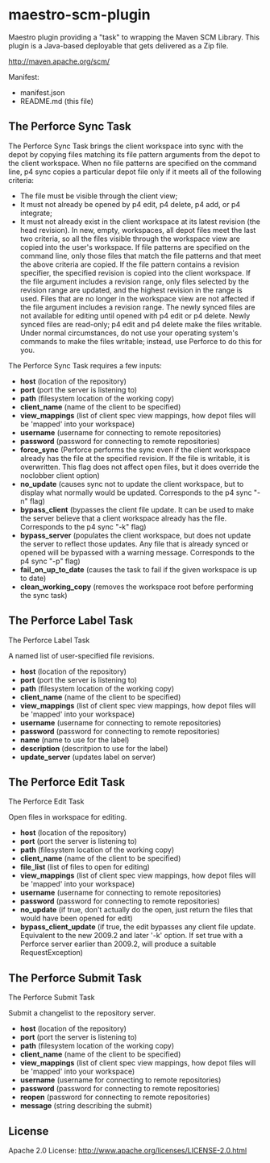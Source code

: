 # maestro-scm-plugin
Maestro plugin providing a "task" to wrapping the Maven SCM Library. This
plugin is a Java-based deployable that gets delivered as a Zip file.

<http://maven.apache.org/scm/>

Manifest:

* manifest.json
* README.md (this file)

## The Perforce Sync Task
The Perforce Sync Task
brings the client workspace into sync with the depot by copying files matching its file pattern arguments from the depot to the client workspace. When no file patterns are specified on the command line, p4 sync copies a particular depot file only if it meets all of the following criteria:
* The file must be visible through the client view;
* It must not already be opened by p4 edit, p4 delete, p4 add, or p4 integrate;
* It must not already exist in the client workspace at its latest revision (the head revision).
		In new, empty, workspaces, all depot files meet the last two criteria, so all the files visible through the workspace view are copied into the user's workspace.
		If file patterns are specified on the command line, only those files that match the file patterns and that meet the above criteria are copied.
		If the file pattern contains a revision specifier, the specified revision is copied into the client workspace.
		If the file argument includes a revision range, only files selected by the revision range are updated, and the highest revision in the range is used. Files that are no longer in the workspace view are not affected if the file argument includes a revision range.
		The newly synced files are not available for editing until opened with p4 edit or p4 delete. Newly synced files are read-only; p4 edit and p4 delete make the files writable. Under normal circumstances, do not use your operating system's commands to make the files writable; instead, use Perforce to do this for you.

The Perforce Sync Task requires a few inputs:

* **host** (location of the repository)
* **port** (port the server is listening to)
* **path** (filesystem location of the working copy)
* **client_name** (name of the client to be specified)
* **view_mappings** (list of client spec view mappings, how depot files will be 'mapped' into your workspace)
* **username** (username for connecting to remote repositories)
* **password** (password for connecting to remote repositories)
* **force_sync** (Perforce performs the sync even if the client workspace already has the file at the specified revision. If the file is writable, it is overwritten.
					This flag does not affect open files, but it does override the noclobber client option)
* **no_update** (causes sync not to update the client workspace, but to display what normally would be updated. Corresponds to the p4 sync "-n" flag)
* **bypass_client** (bypasses the client file update. It can be used to make the server believe that a client workspace already has the file. Corresponds to the p4 sync "-k" flag)
* **bypass_server** (populates the client workspace, but does not update the server to reflect those updates. Any file that is already synced or opened will be bypassed with a warning message. Corresponds to the p4 sync "-p" flag)
* **fail_on_up_to_date** (causes the task to fail if the given workspace is up to date)
* **clean_working_copy** (removes the workspace root before performing the sync task)


## The Perforce Label Task
The Perforce Label Task

A named list of user-specified file revisions.

* **host** (location of the repository)
* **port** (port the server is listening to)
* **path** (filesystem location of the working copy)
* **client_name** (name of the client to be specified)
* **view_mappings** (list of client spec view mappings, how depot files will be 'mapped' into your workspace)
* **username** (username for connecting to remote repositories)
* **password** (password for connecting to remote repositories)
* **name** (name to use for the label)
* **description** (descritpion to use for the label)
* **update_server** (updates label on server)


## The Perforce Edit Task
The Perforce Edit Task

Open files in workspace for editing.

* **host** (location of the repository)
* **port** (port the server is listening to)
* **path** (filesystem location of the working copy)
* **client_name** (name of the client to be specified)
* **file_list** (list of files to open for editing)
* **view_mappings** (list of client spec view mappings, how depot files will be 'mapped' into your workspace)
* **username** (username for connecting to remote repositories)
* **password** (password for connecting to remote repositories)
* **no_update** (if true, don't actually do the open, just return the files that would have been opened for edit)
* **bypass_client_update** (if true, the edit bypasses any client file update. Equivalent to the new 2009.2 and later '-k' option. If set true with a Perforce server earlier than 2009.2, will produce a suitable RequestException)


## The Perforce Submit Task
The Perforce Submit Task

Submit a changelist to the repository server.

* **host** (location of the repository)
* **port** (port the server is listening to)
* **path** (filesystem location of the working copy)
* **client_name** (name of the client to be specified)
* **view_mappings** (list of client spec view mappings, how depot files will be 'mapped' into your workspace)
* **username** (username for connecting to remote repositories)
* **password** (password for connecting to remote repositories)
* **reopen** (password for connecting to remote repositories)
* **message** (string describing the submit)

## License
Apache 2.0 License: <http://www.apache.org/licenses/LICENSE-2.0.html>
